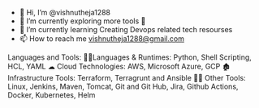 - 👋 Hi, I’m @vishnutheja1288
- 👀 I’m currently exploring more tools 🤣
- 🌱 I’m currently learning Creating Devops related tech resourses
- 📫 How to reach me vishnutheja1288@gmail.com

Languages and Tools:
👩‍💻Languages & Runtimes: Python, Shell Scripting, HCL, YAML
☁ Cloud Technologies: AWS, Microsoft Azure, GCP
🏚 Infrastructure Tools: Terraform, Terragrunt and Ansible
🕵️‍♀️ Other Tools: Linux, Jenkins, Maven, Tomcat, Git and Git Hub, Jira, Github Actions, Docker, Kubernetes, Helm
<!---
vishnutheja1288/vishnutheja1288 is a ✨ special ✨ repository because its `README.md` (this file) appears on your GitHub profile.
You can click the Preview link to take a look at your changes.
- 💞️ I’m looking to collaborate on ...
- 😄 Pronouns: ...
- ⚡ Fun fact: ...
--->
